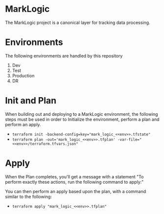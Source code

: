# MarkLogic
The MarkLogic project is a canonical layer for tracking data processing.

# Environments
The following environments are handled by this repository
1.	Dev
2.	Test
3.	Production
4.	DR

# Init and Plan
When building out and deploying to a MarkLogic environment, the following steps must be used in order to Initialize the environment, perform a plan and perform an apply.

- `terraform init -backend-config=key="mark_logic_<<env>>.tfstate"`
- `terraform plan -out='mark_logic_<<env>>.tfplan' -var-file="<<env>>/terraform.tfvars.json"`


# Apply
When the Plan completes, you'll get a message with a statement "To perform exactly these actions, run the following command to apply:"

You can then perform an apply based upon the plan, with a command similar to the following:

- `terraform apply "mark_logic_<<env>>.tfplan"`
